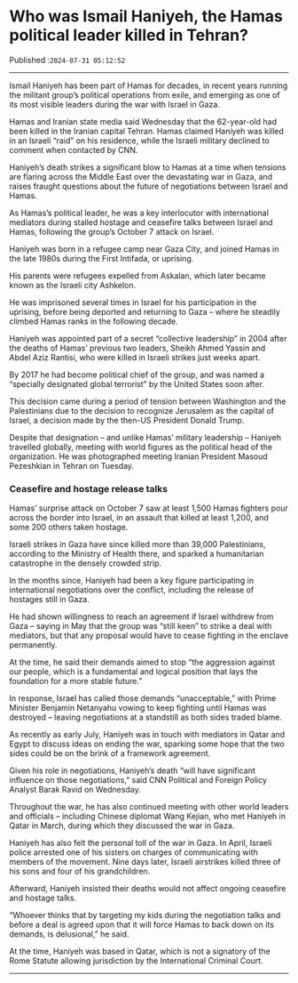 # Who was Ismail Haniyeh, the Hamas political leader killed in Tehran?

Published :`2024-07-31 05:12:52`

---

Ismail Haniyeh has been part of Hamas for decades, in recent years running the militant group’s political operations from exile, and emerging as one of its most visible leaders during the war with Israel in Gaza.

Hamas and Iranian state media said Wednesday that the 62-year-old had been killed in the Iranian capital Tehran. Hamas claimed Haniyeh was killed in an Israeli “raid” on his residence, while the Israeli military declined to comment when contacted by CNN.

Haniyeh’s death strikes a significant blow to Hamas at a time when tensions are flaring across the Middle East over the devastating war in Gaza, and raises fraught questions about the future of negotiations between Israel and Hamas.

As Hamas’s political leader, he was a key interlocutor with international mediators during stalled hostage and ceasefire talks between Israel and Hamas, following the group’s October 7 attack on Israel.

Haniyeh was born in a refugee camp near Gaza City, and joined Hamas in the late 1980s during the First Intifada, or uprising.

His parents were refugees expelled from Askalan, which later became known as the Israeli city Ashkelon.

He was imprisoned several times in Israel for his participation in the uprising, before being deported and returning to Gaza – where he steadily climbed Hamas ranks in the following decade.

Haniyeh was appointed part of a secret “collective leadership” in 2004 after the deaths of Hamas’ previous two leaders, Sheikh Ahmed Yassin and Abdel Aziz Rantisi, who were killed in Israeli strikes just weeks apart.

By 2017 he had become political chief of the group, and was named a “specially designated global terrorist” by the United States soon after.

This decision came during a period of tension between Washington and the Palestinians due to the decision to recognize Jerusalem as the capital of Israel, a decision made by the then-US President Donald Trump.

Despite that designation – and unlike Hamas’ military leadership – Haniyeh travelled globally, meeting with world figures as the political head of the organization. He was photographed meeting Iranian President Masoud Pezeshkian in Tehran on Tuesday.

### Ceasefire and hostage release talks

Hamas’ surprise attack on October 7 saw at least 1,500 Hamas fighters pour across the border into Israel, in an assault that killed at least 1,200, and some 200 others taken hostage.

Israeli strikes in Gaza have since killed more than 39,000 Palestinians, according to the Ministry of Health there, and sparked a humanitarian catastrophe in the densely crowded strip.

In the months since, Haniyeh had been a key figure participating in international negotiations over the conflict, including the release of hostages still in Gaza.

He had shown willingness to reach an agreement if Israel withdrew from Gaza – saying in May that the group was “still keen” to strike a deal with mediators, but that any proposal would have to cease fighting in the enclave permanently.

At the time, he said their demands aimed to stop “the aggression against our people, which is a fundamental and logical position that lays the foundation for a more stable future.”

In response, Israel has called those demands “unacceptable,” with Prime Minister Benjamin Netanyahu vowing to keep fighting until Hamas was destroyed – leaving negotiations at a standstill as both sides traded blame.

As recently as early July, Haniyeh was in touch with mediators in Qatar and Egypt to discuss ideas on ending the war, sparking some hope that the two sides could be on the brink of a framework agreement.

Given his role in negotiations, Haniyeh’s death “will have significant influence on those negotiations,” said CNN Political and Foreign Policy Analyst Barak Ravid on Wednesday.

Throughout the war, he has also continued meeting with other world leaders and officials – including Chinese diplomat Wang Kejian, who met Haniyeh in Qatar in March, during which they discussed the war in Gaza.

Haniyeh has also felt the personal toll of the war in Gaza. In April, Israeli police arrested one of his sisters on charges of communicating with members of the movement. Nine days later, Israeli airstrikes killed three of his sons and four of his grandchildren.

Afterward, Haniyeh insisted their deaths would not affect ongoing ceasefire and hostage talks.

“Whoever thinks that by targeting my kids during the negotiation talks and before a deal is agreed upon that it will force Hamas to back down on its demands, is delusional,” he said.

At the time, Haniyeh was based in Qatar, which is not a signatory of the Rome Statute allowing jurisdiction by the International Criminal Court.

---

